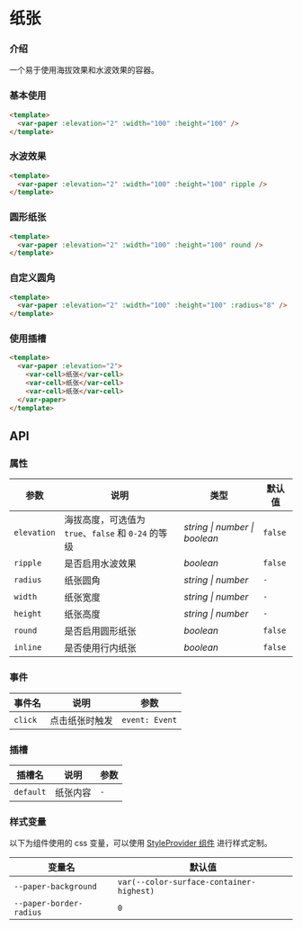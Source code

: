# 纸张

### 介绍

一个易于使用海拔效果和水波效果的容器。

### 基本使用

```html
<template>
  <var-paper :elevation="2" :width="100" :height="100" />
</template>
```

### 水波效果

```html
<template>
  <var-paper :elevation="2" :width="100" :height="100" ripple />
</template>
```

### 圆形纸张

```html
<template>
  <var-paper :elevation="2" :width="100" :height="100" round />
</template>
```

### 自定义圆角

```html
<template>
  <var-paper :elevation="2" :width="100" :height="100" :radius="8" />
</template>
```

### 使用插槽

```html
<template>
  <var-paper :elevation="2">
    <var-cell>纸张</var-cell>
    <var-cell>纸张</var-cell>
    <var-cell>纸张</var-cell>
  </var-paper>
</template>
```

## API

### 属性

| 参数 | 说明 | 类型 | 默认值  |
| --- | --- | --- | ---    |
| `elevation`      | 海拔高度，可选值为 `true`、`false` 和 `0-24` 的等级 | _string \| number \| boolean_ | `false`            |
| `ripple` | 是否启用水波效果  | _boolean_  | `false` |
| `radius` | 纸张圆角  | _string \| number_  | `-` |
| `width` | 纸张宽度  | _string \| number_  | `-` |
| `height` | 纸张高度  | _string \| number_  | `-` |
| `round` | 是否启用圆形纸张  | _boolean_  | `false` |
| `inline` | 是否使用行内纸张  | _boolean_  | `false` |

### 事件

| 事件名  | 说明           | 参数           |
| ------- | -------------- | -------------- |
| `click` | 点击纸张时触发 | `event: Event` |

### 插槽

| 插槽名 | 说明 | 参数 |
| --- | ----| ---- |
| `default` | 纸张内容  | `-`  |

### 样式变量

以下为组件使用的 css 变量，可以使用 [StyleProvider 组件](#/zh-CN/style-provider) 进行样式定制。

| 变量名                                 | 默认值                  |
|-------------------------------------|----------------------|
| `--paper-background`                 | `var(--color-surface-container-highest)`               |
| `--paper-border-radius`              | `0` |
